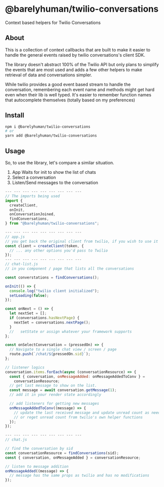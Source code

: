 # @barelyhuman/twilio-conversations

Context based helpers for Twilio Conversations

## About

This is a collection of context callbacks that are built to
make it easier to handle the general events raised by twilio conversations's client SDK.

The library doesn't abstract 100% of the Twilio API but only plans to simplify the events that are most used and adds a few other helpers to make retrieval of data and conversations simpler.

While twilio provides a good event based stream to handle the conversation, remembering each event name and methods might get hard even when their lib is well typed. It's easier to remember function names that autocomplete themselves (totally based on my preferences)

## Install

```sh
npm i @barelyhuman/twilio-conversations
# or
yarn add @barelyhuman/twilio-conversations
```

## Usage

So, to use the library, let's compare a similar situation.

1. App Waits for init to show the list of chats
2. Select a conversation
3. Listen/Send messages to the conversation

```js
--- --- --- --- --- --- --- --- ---
// The imports being used
import {
  createClient,
  onInit,
  onConversationJoined,
  findConversations,
} from "@barelyhuman/twilio-conversations";

--- --- --- --- --- --- --- --- ---
// app.js
// you get back the original client from twilio, if you wish to use it
const client = createClient(token, {
  // ... any other options you'd pass to Twilio
});
--- --- --- --- --- --- --- --- ---
// chat-list.js
// in you component / page that lists all the conversations

const converstations = findConversations();

onInit(() => {
  console.log("twilio client initialized");
  setLoading(false);
});

const onNext = () => {
  let nextSet = [];
  if (conversations.hasNextPage) {
    nextSet = conversations.nextPage();
  }
  //   setState or assign whatever your framework supports
};

const onSelectConversation = (pressedOn) => {
  // Navigate to a single chat view / screen / page
  route.push(`/chat/${pressedOn.sid}`);
};

// listener logics
conversation.items.forEach(async (conversationResource) => {
  const { conversation, onMessageAdded: onMessageAddedToConv } =
    conversationResource;
  // get last message to show on the list.
  const message = await conversation.getMessage(1);
  // add it in your render state accordingly

  // add listeners for getting new messages
  onMessageAddedToConv((message) => {
    // update the last received message and update unread count as needed
    // or reget unread count from twilio's own helper functions
  });
});

--- --- --- --- --- --- --- --- ---
// chat.js

// find the conversation by sid
const conversationResource = findConversations(sid);
const { conversation, onMessageAdded } = conversationResource;

// listen to message addition
onMessageAdded((message) => {
  // message has the same props as twilio and has no modifications
});
```
